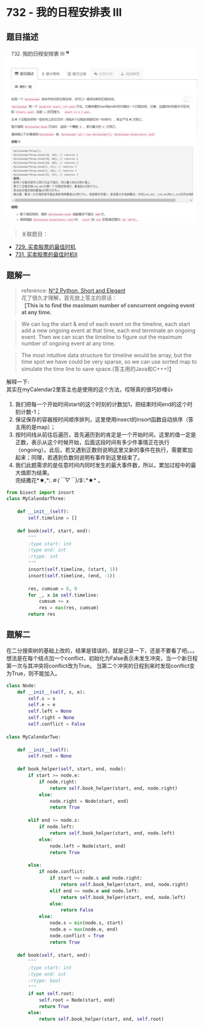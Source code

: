 # 732 - 我的日程安排表 III

## 题目描述
![problem](images/732.png)

>关联题目：  
- [729. 买卖股票的最佳时机](https://github.com/Rosevil1874/LeetCode/tree/master/Python-Solution/729_MyCalendar-I)
- [731. 买卖股票的最佳时机II](https://github.com/Rosevil1874/LeetCode/tree/master/Python-Solution/731_MyCalendar-II)

## 题解一
>reference: [N^2 Python, Short and Elegant](https://leetcode.com/problems/my-calendar-ii/discuss/109530/N2-Python-Short-and-Elegant)    
花了很久才理解，首先放上答主的原话：   
【**This is to find the maximum number of concurrent ongoing event at any time.**

>We can log the start & end of each event on the timeline, each start add a new ongoing event at that time, each end terminate an ongoing event. Then we can scan the timeline to figure out the maximum number of ongoing event at any time.

>The most intuitive data structure for timeline would be array, but the time spot we have could be very sparse, so we can use sorted map to simulate the time line to save space.(答主用的Java和C+++)】

解释一下:  
其实在myCalendar2里答主也是使用的这个方法，哎呀真的很巧妙哩👍  
1. 我们把每一个开始时间start的这个时刻的计数加1，把结束时间end的这个时刻计数-1；
2. 保证保存的容器按时间顺序排列，这里使用insect的insort函数自动排序（答主用的是map）；
3. 按时间线从前往后遍历，首先遍历到的肯定是一个开始时间，这里的值一定是正数，表示从这个时候开始，后面这段时间有多少件事情正在执行（ongoing）。此后，若又遇到正数则说明这里又新的事件在执行，需要累加起来；同理，若遇到负数则说明有事件到这里结束了。
4. 我们此题需求的是任意时间内同时发生的最大事件数，所以，累加过程中的最大值即为结果。  
完结撒花*★,°*:.☆(￣▽￣)/$:*.°★* 。

```python
from bisect import insort
class MyCalendarThree:

    def __init__(self):
        self.timeline = []

    def book(self, start, end):
        """
        :type start: int
        :type end: int
        :rtype: int
        """
        insort(self.timeline, (start, 1))
        insort(self.timeline, (end, -1))

        res, cumsum = 0, 0
        for _, x in self.timeline:
            cumsum += x
            res = max(res, cumsum)
        return res
```


## 题解二
在二分搜索树的基础上改的，结果是错误的，就是记录一下，还是不要看了吧。。。  
想法是在每个结点加一个conflict，初始化为False表示未发生冲突，当一个新日程第一次与其冲突将conflict改为True。
当第二个冲突的日程到来时发现conflict变为True，则不能加入。
```python
class Node:
    def __init__(self, s, e):
        self.s = s
        self.e = e
        self.left = None
        self.right = None
        self.conflict = False

class MyCalendarTwo:

    def __init__(self):
        self.root = None

    def book_helper(self, start, end, node):
        if start >= node.e:
            if node.right:
                return self.book_helper(start, end, node.right)
            else:
                node.right = Node(start, end)
                return True

        elif end <= node.s:
            if node.left:
                return self.book_helper(start, end, node.left)
            else:
                node.left = Node(start, end)
                return True

        else:
            if node.conflict:
                if start >= node.s and node.right:
                    return self.book_helper(start, end, node.right)
                elif end <= node.e and node.left:
                    return self.book_helper(start, end, node.left)
                else:
                    return False
            else:
                node.s = min(node.s, start)
                node.e = max(node.e, end)
                node.conflict = True
                return True

    def book(self, start, end):
        """
        :type start: int
        :type end: int
        :rtype: bool
        """
        if not self.root:
            self.root = Node(start, end)
            return True
        else:
            return self.book_helper(start, end, self.root)

```